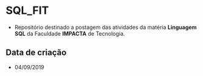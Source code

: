 # SQL_FIT
- Repositório destinado a postagem das atividades da matéria **Linguagem SQL** da Faculdade **IMPACTA** de Tecnologia.

## Data de criação
- 04/09/2019
